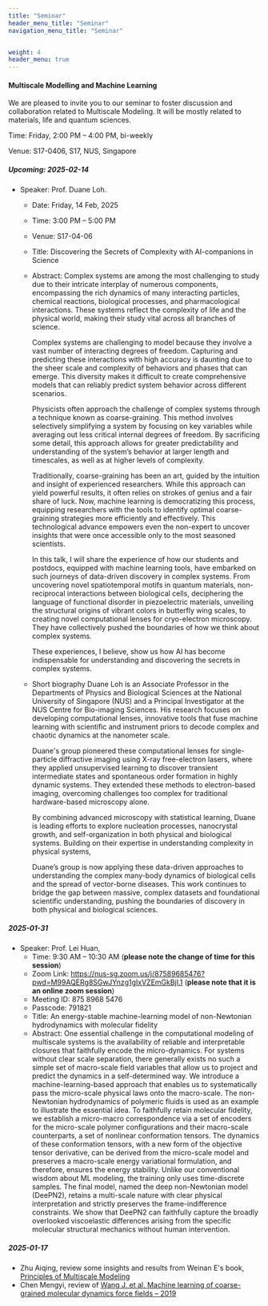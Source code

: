 ```yaml
---
title: "Seminar"
header_menu_title: "Seminar"
navigation_menu_title: "Seminar"


weight: 4
header_menu: true
---
```


#### Multiscale Modelling and Machine Learning

We are pleased to invite you to our seminar to foster discussion and collaboration related to Multiscale Modeling. It will be mostly related to materials, life and quantum sciences.

Time: Friday, 2:00 PM – 4:00 PM, bi-weekly

Venue: S17-0406, S17, NUS, Singapore

##### Upcoming: 2025-02-14
- Speaker: Prof. Duane Loh. 
  - Date: Friday, 14 Feb, 2025
  - Time: 3:00 PM – 5:00 PM
  - Venue: S17-04-06
  - Title: Discovering the Secrets of Complexity with AI-companions in Science
  - Abstract:
    Complex systems are among the most challenging to study due to their intricate interplay of numerous components, encompassing the rich dynamics of many interacting particles, chemical reactions, biological processes, and pharmacological interactions. These systems reflect the complexity of life and the physical world, making their study vital across all branches of science.

    Complex systems are challenging to model because they involve a vast number of interacting degrees of freedom. Capturing and predicting these interactions with high accuracy is daunting due to the sheer scale and complexity of behaviors and phases that can emerge. This diversity makes it difficult to create comprehensive models that can reliably predict system behavior across different scenarios.

    Physicists often approach the challenge of complex systems through a technique known as coarse-graining. This method involves selectively simplifying a system by focusing on key variables while averaging out less critical internal degrees of freedom. By sacrificing some detail, this approach allows for greater predictability and understanding of the system’s behavior at larger length and timescales, as well as at higher levels of complexity.

    Traditionally, coarse-graining has been an art, guided by the intuition and insight of experienced researchers. While this approach can yield powerful results, it often relies on strokes of genius and a fair share of luck. Now, machine learning is democratizing this process, equipping researchers with the tools to identify optimal coarse-graining strategies more efficiently and effectively. This technological advance empowers even the non-expert to uncover insights that were once accessible only to the most seasoned scientists.

    In this talk, I will share the experience of how our students and postdocs, equipped with machine learning tools, have embarked on such journeys of data-driven discovery in complex systems. From uncovering novel spatiotemporal motifs in quantum materials, non-reciprocal interactions between biological cells, deciphering the language of functional disorder in piezoelectric materials, unveiling the structural origins of vibrant colors in butterfly wing scales, to creating novel computational lenses for cryo-electron microscopy. They have collectively pushed the boundaries of how we think about complex systems.

    These experiences, I believe, show us how AI has become indispensable for understanding and discovering the secrets in complex systems.

  - Short biography
    Duane Loh is an Associate Professor in the Departments of Physics and Biological Sciences at the National University of Singapore (NUS) and a Principal Investigator at the NUS Centre for Bio-imaging Sciences. His research focuses on developing computational lenses, innovative tools that fuse machine learning with scientific and instrument priors to decode complex and chaotic dynamics at the nanometer scale.

    Duane's group pioneered these computational lenses for single-particle diffractive imaging using X-ray free-electron lasers, where they applied unsupervised learning to discover transient intermediate states and spontaneous order formation in highly dynamic systems. They extended these methods to electron-based imaging, overcoming challenges too complex for traditional hardware-based microscopy alone.

    By combining advanced microscopy with statistical learning, Duane is leading efforts to explore nucleation processes, nanocrystal growth, and self-organization in both physical and biological systems. Building on their expertise in understanding complexity in physical systems,

    Duane’s group is now applying these data-driven approaches to understanding the complex many-body dynamics of biological cells and the spread of vector-borne diseases. This work continues to bridge the gap between massive, complex datasets and foundational scientific understanding, pushing the boundaries of discovery in both physical and biological sciences.

##### 2025-01-31
- Speaker: Prof. Lei Huan,
  - Time: 9:30 AM – 10:30 AM (**please note the change of time for this session**) 
  - Zoom Link: https://nus-sg.zoom.us/j/87589685476?pwd=M99AQERg8SGwJYnzg1gIxVZEmGkBjI.1  (**please note that it is an online zoom session**) 
  - Meeting ID: 875 8968 5476
  - Passcode: 791821
  - Title: An energy-stable machine-learning model of non-Newtonian hydrodynamics with molecular fidelity
  - Abstract: One essential challenge in the computational modeling of multiscale systems is the availability of reliable and interpretable closures that faithfully encode the micro-dynamics. For systems without clear scale separation, there generally exists no such a simple set of macro-scale field variables that allow us to project and predict the dynamics in a self-determined way. We introduce a machine-learning-based approach that enables us to systematically pass the micro-scale physical laws onto the macro-scale. The non-Newtonian hydrodynamics of polymeric fluids is used as an example to illustrate the essential idea. To faithfully retain molecular fidelity, we establish a micro-macro correspondence via a set of encoders for the micro-scale polymer configurations and their macro-scale counterparts, a set of nonlinear conformation tensors. The dynamics of these conformation tensors, with a new form of the objective tensor derivative, can be derived from the micro-scale model and preserves a macro-scale energy variational formulation, and therefore, ensures the energy stability. Unlike our conventional wisdom about ML modeling, the training only uses time-discrete samples. The final model, named the deep non-Newtonian model (DeePN2), retains a multi-scale nature with clear physical interpretation and strictly preserves the frame-indifference constraints. We show that DeePN2 can faithfully capture the broadly overlooked viscoelastic differences arising from the specific molecular structural mechanics without human intervention.
  
##### 2025-01-17
- Zhu Aiqing, review some insights and results from Weinan E's book, [Principles of Multiscale Modeling](https://web.math.princeton.edu/~weinan/papers/weinan_book.pdf)
- Chen Mengyi, review of [Wang J. et al. Machine learning of coarse-grained molecular dynamics force fields – 2019](https://pubs.acs.org/doi/pdf/10.1021/acscentsci.8b00913)
